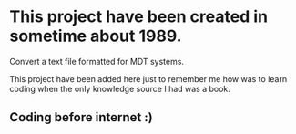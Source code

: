 # This project have been created in sometime about 1989.

Convert a text file formatted for MDT systems.

This project have been added here just to remember me how was to learn coding when the only knowledge source I had was a book.


## Coding before internet :)
